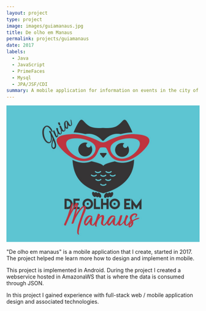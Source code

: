 ```yaml
---
layout: project
type: project
image: images/guiamanaus.jpg
title: De olho em Manaus
permalink: projects/guiamanaus
date: 2017
labels:
  - Java
  - JavaScript
  - PrimeFaces
  - Mysql
  - JPA/JSF/CDI
summary: A mobile application for information on events in the city of Manaus-BR
---
```


<img class="ui medium right floated rounded image" src="../images/guiamanaus.jpg">

"De olho em manaus" is a mobile application that I create, started in 2017. The project helped me learn more how to design and implement in mobile.

This project is implemented in Android. During the project I created a webservice hosted in AmazonaWS that  is where the data is consumed through JSON.

In this project I gained experience with full-stack web / mobile application design and associated technologies.
